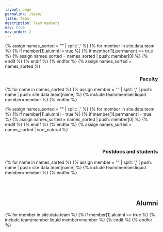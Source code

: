 ```yaml
---
layout: page
permalink: /team/
title: Team
description: Team members
nav: true
nav_order: 2
---
```


<!-- pages/team.md -->
<!-- sort active members -->
{% assign names_sorted = "" | split: ',' %}
{% for member in site.data.team %}
  {% if member[1].alumni != true %}
    {% if member[1].permanent == true %}
      {% assign names_sorted = names_sorted | push: member[0] %}
    {% endif %}
  {% endif %}
{% endfor %}
{% assign names_sorted = names_sorted %}

<h3 class="faculty" align="right">Faculty</h3>
<div class="team">
{% for name in names_sorted %}
    {% assign member = "" | split: ',' | push: name | push: site.data.team[name] %}
    {% include team/member.liquid member=member %}
{% endfor %}
</div>


{% assign names_sorted = "" | split: ',' %}
{% for member in site.data.team %}
  {% if member[1].alumni != true %}
    {% if member[1].permanent != true %}
      {% assign names_sorted = names_sorted | push: member[0] %}
    {% endif %}
  {% endif %}
{% endfor %}
{% assign names_sorted = names_sorted | sort_natural %}

<br>
<h3 class="students" align="right">Postdocs and students</h3>
<div class="team">
{% for name in names_sorted %}
    {% assign member = "" | split: ',' | push: name | push: site.data.team[name] %}
    {% include team/member.liquid member=member %}
{% endfor %}
</div>

<!-- display Alumni in their data listing order -->
<!-- could not manage to sort by alumni_date since Liquid does not allow modifying object w/o use of a plugin -->
<br>
<br>
<br>
<h2 class="alumni" align="right">Alumni</h2>
<div class="team alumni">
{% for member in site.data.team %}
  {% if member[1].alumni == true %}
    {% include team/member.liquid member=member %}
  {% endif %}
{% endfor %}
</div>
